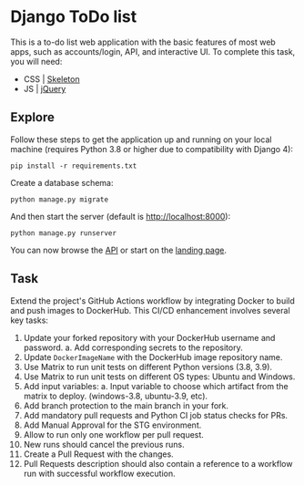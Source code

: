 # Django ToDo list

This is a to-do list web application with the basic features of most web apps, such as accounts/login, API, and interactive UI. 
To complete this task, you will need:

- CSS | [Skeleton](http://getskeleton.com/)
- JS  | [jQuery](https://jquery.com/)

## Explore

Follow these steps to get the application up and running on your local machine (requires Python 3.8 or higher due to compatibility with Django 4):


```
pip install -r requirements.txt
```

Create a database schema:

```
python manage.py migrate
```

And then start the server (default is <http://localhost:8000>):

```
python manage.py runserver
```

You can now browse the [API](http://localhost:8000/api/) or start on the [landing page](http://localhost:8000/).

## Task

Extend the project's GitHub Actions workflow by integrating Docker to build and push images to DockerHub. 
This CI/CD enhancement involves several key tasks:

1. Update your forked repository with your DockerHub username and password.
    a. Add corresponding secrets to the repository.
2. Update `DockerImageName` with the DockerHub image repository name.
3. Use Matrix to run unit tests on different Python versions (3.8, 3.9).
4. Use Matrix to run unit tests on different OS types: Ubuntu and Windows.
5. Add input variables:
    a. Input variable to choose which artifact from the matrix to deploy. (windows-3.8, ubuntu-3.9, etc).
6. Add branch protection to the main branch in your fork.
7. Add mandatory pull requests and Python CI job status checks for PRs.
8. Add Manual Approval for the STG environment.
9. Allow to run only one workflow per pull request.
10. New runs should cancel the previous runs.
11. Create a Pull Request with the changes.
12. Pull Requests description should also contain a reference to a workflow run with successful workflow execution.
    
